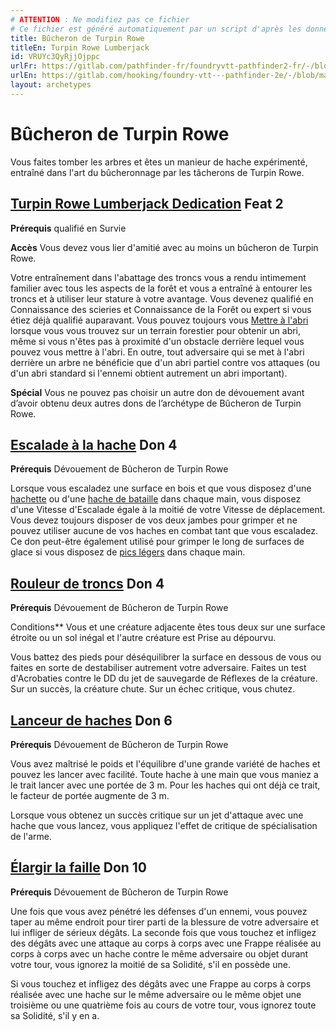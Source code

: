 ```yaml
---
# ATTENTION : Ne modifiez pas ce fichier
# Ce fichier est généré automatiquement par un script d'après les données du module Foundry VTT officiel et de sa traduction
title: Bûcheron de Turpin Rowe
titleEn: Turpin Rowe Lumberjack
id: VRUYc3QyRjjOjppc
urlFr: https://gitlab.com/pathfinder-fr/foundryvtt-pathfinder2-fr/-/blob/master/data/archetypes/VRUYc3QyRjjOjppc.htm
urlEn: https://gitlab.com/hooking/foundry-vtt---pathfinder-2e/-/blob/master/packs/data/archetypes.db/turpin-rowe-lumberjack.json
layout: archetypes
---
```

# Bûcheron de Turpin Rowe

Vous faites tomber les arbres et êtes un manieur de hache expérimenté, entraîné dans l'art du bûcheronnage par les tâcherons de Turpin Rowe.

## [Turpin Rowe Lumberjack Dedication](../dons/dévouement-de-bûcheron-de-turpin-rowe.md) Feat 2

**Prérequis** qualifié en Survie

**Accès** Vous devez vous lier d'amitié avec au moins un bûcheron de Turpin Rowe.

Votre entraînement dans l'abattage des troncs vous a rendu intimement familier avec tous les aspects de la forêt et vous a entraîné à entourer les troncs et à utiliser leur stature à votre avantage. Vous devenez qualifié en Connaissance des scieries et Connaissance de la Forêt ou expert si vous étiez déjà qualifié  auparavant. Vous pouvez toujours vous [Mettre à l'abri](../actions/mise-à-l-abri.md) lorsque vous vous trouvez sur un terrain forestier pour obtenir un abri, même si vous n'êtes pas à proximité d'un obstacle derrière lequel vous pouvez vous mettre à l'abri. En outre, tout adversaire qui se met à l'abri derrière un arbre ne bénéficie que d'un abri partiel contre vos attaques (ou d'un abri standard si l'ennemi obtient autrement un abri important).

**Spécial** Vous ne pouvez pas choisir un autre don de dévouement avant d’avoir obtenu deux autres dons de l’archétype de Bûcheron de Turpin Rowe.

## [Escalade à la hache](../dons/escalade-à-la-hache.md) Don 4

**Prérequis** Dévouement de Bûcheron de Turpin Rowe

Lorsque vous escaladez une surface en bois et que vous disposez d'une [hachette](../équipements/hachette.md) ou d'une [hache de bataille](../équipements/hache-d-armes.md) dans chaque main, vous disposez d'une Vitesse d'Escalade égale à la moitié de votre Vitesse de déplacement. Vous devez toujours disposer de vos deux jambes pour grimper et ne pouvez utiliser aucune de vos haches en combat tant que vous escaladez. Ce don peut-être également utilisé pour grimper le long de surfaces de glace si vous disposez de [pics légers](../équipements/pic-de-guerre-léger.md) dans chaque main.

## [Rouleur de troncs](../dons/rouleur-de-troncs.md) Don 4

**Prérequis** Dévouement de Bûcheron de Turpin Rowe

Conditions** Vous et une créature adjacente êtes tous deux sur une surface étroite ou un sol inégal et l'autre créature est Prise au dépourvu.

Vous battez des pieds pour déséquilibrer la surface en dessous de vous ou faites en sorte de destabiliser autrement votre adversaire. Faites un test d'Acrobaties contre le DD du jet de sauvegarde de Réflexes de la créature. Sur un succès, la créature chute. Sur un échec critique, vous chutez.

## [Lanceur de haches](../dons/lanceur-de-haches.md) Don 6

**Prérequis** Dévouement de Bûcheron de Turpin Rowe

Vous avez maîtrisé le poids et l'équilibre d'une grande variété de haches et pouvez les lancer avec facilité. Toute hache à une main que vous maniez a le trait lancer avec une portée de 3 m. Pour les haches qui ont déjà ce trait, le facteur de portée augmente de 3 m.

Lorsque vous obtenez un succès critique sur un jet d'attaque avec une hache que vous lancez, vous appliquez l'effet de critique de spécialisation de l'arme.

## [Élargir la faille](../dons/élargir-la-faille.md) Don 10

**Prérequis** Dévouement de Bûcheron de Turpin Rowe

Une fois que vous avez pénétré les défenses d'un ennemi, vous pouvez taper au même endroit pour tirer parti de la blessure de votre adversaire et lui infliger de sérieux dégâts. La seconde fois que vous touchez et infligez des dégâts avec une attaque au corps à corps avec une Frappe réalisée au corps à corps avec un hache contre le même adversaire ou objet durant votre tour, vous ignorez la moitié de sa Solidité, s'il en possède une.

Si vous touchez et infligez des dégâts avec une Frappe au corps à corps réalisée avec une hache sur le même adversaire ou le même objet une troisième ou une quatrième fois au cours de votre tour, vous ignorez toute sa Solidité, s'il y en a.
